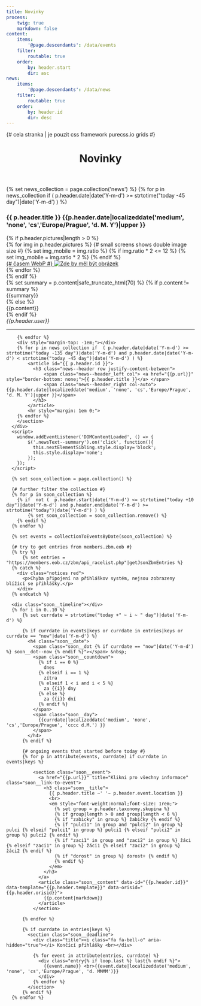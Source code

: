```yaml
---
title: Novinky
process:
    twig: true
    markdown: false
content:
    items:
        '@page.descendants': /data/events
    filter:
        routable: true
    order:
        by: header.start
        dir: asc
news:
    items:
        '@page.descendants': /data/news
    filter:
        routable: true
    order:
        by: header.id
        dir: desc
---
```


<div class="row no-gutters" style="height:100%"> {# cela stranka | je pouzit css framework purecss.io grids #}
 
  <div id="novinky" class="col-md-8"> <!-- plan + novinky vlevo -->
      <div class="inner">
        <header id="header">
            <h1>Novinky
              <a href="#soon" id="hip" style="text-align:right;border-bottom:none;"><span style="float: right;"><i class="fa fa-level-down" aria-hidden="true"></i></span></a>
            </h1>
        </header>
        <section>
        {% set news_collection = page.collection('news') %}
        {% for p in news_collection if  ( p.header.date|date('Y-m-d') >= strtotime("today -45 day")|date('Y-m-d') ) %}
            <article id="{{ p.header.id }}">
              <h3 class="news--header row justify-content-between">
                  <span class="news--header_left col"> {{ p.header.title }} </span> 
                  <span class="news--header_right col-auto"> {{p.header.date|localizeddate('medium', 'none', 'cs','Europe/Prague', 'd. M. Y')|upper }}</span>
              </h3>
              {% if p.header.pictures|length > 0 %}
              <div class="row newsPictures">
                  {% for img in p.header.pictures %}
                    {# small screens shows double image size #}
                    {% set img_mobile = img.ratio %}
                    {% if img.ratio * 2 <= 12  %}
                      {% set img_mobile = img.ratio * 2 %}
                    {% endif %}
                    <div class="newsIMG col-md-{{img.ratio}} col-{{img_mobile}}" data-name="{{img.name}}" data-ratio="{{ img.ratio }}">
                      <a href="/data/news/{{p.header.date|slice(0,4)}}/{{p.header.id}}/img/{{img.name}}" target="_blank" title="Zobrazit originální obrázek">
                        <picture>
                          {# časem WebP #}
                          <img src="/data/news/{{p.header.date|slice(0,4)}}/{{p.header.id}}/img/{{img.name}}_preview.jpg" alt="Zde by měl být obrázek">
                        </picture>
                      </a>
                    </div>
                  {% endfor %}
              </div>
              {% endif %}
              <section class="newsText">
                  {% set summary = p.content|safe_truncate_html(70) %}
                  {% if p.content != summary %}
                    <div class="newsText--summary" style="cursor:pointer" title="Kliknutím zobrazíte celou novinku">{{summary}}</div>
                    <div class="newsText--content" style="display:none;">{{p.content}}</div>
                  {% else %}
                    <div class="newsText--content">{{p.content}}</div>
                  {% endif %}
                <div class="newsText--footer row justify-content-between no-gutters">
                  <div class="author col-auto"><em>{{p.header.user}}</em></div>
                  <a class="comment-count col-auto" href="{{p.url ~ "#commento"}}"> <i class="fa fa-comments-o" aria-hidden="true"></i></a>
                </div> 
              </section>
            </article>
            <hr>

        {% endfor %}
        <div style="margin-top: -1em;"></div>
        {% for p in news_collection if  ( p.header.date|date('Y-m-d') >= strtotime("today -135 day")|date('Y-m-d') and p.header.date|date('Y-m-d') < strtotime("today -45 day")|date('Y-m-d') ) %}
            <article id="{{ p.header.id }}">
              <h3 class="news--header row justify-content-between">
                  <span class="news--header_left col"> <a href="{{p.url}}" style="border-bottom: none;">{{ p.header.title }}</a> </span> 
                  <span class="news--header_right col-auto"> {{p.header.date|localizeddate('medium', 'none', 'cs','Europe/Prague', 'd. M. Y')|upper }}</span>
              </h3>
            </article>
            <hr style="margin: 1em 0;">
        {% endfor %}
        </section>
      </div>      
      <script>
        window.addEventListener('DOMContentLoaded', () => {
            $('.newsText--summary').on('click', function(){
              this.nextElementSibling.style.display='block';
              this.style.display='none';
            });
        });  
      </script>
  </div> <!--  novinky -->


  <div id="soon" class="soon col-md-4">
      
      {% set soon_collection = page.collection() %}

      {# further filter the collection #}
      {% for p in soon_collection %}
        {% if  not (  p.header.start|date('Y-m-d') <= strtotime("today +10 day")|date('Y-m-d') and p.header.end|date('Y-m-d') >= strtotime("today")|date('Y-m-d') ) %}
            {% set soon_collection = soon_collection.remove() %}
        {% endif %}
      {% endfor %}
       
      {% set events = collectionToEventsByDate(soon_collection) %}
      
      {# try to get entries from members.zbm.eob #}
      {% try %}
          {% set entries = "https://members.eob.cz/zbm/api_racelist.php"|getJsonZbmEntries %}
      {% catch %}
        <div class="notices red">
          <p>Chyba připojení na přihláškov systém, nejsou zobrazeny blížící se přihlášky.</p>
        </div>
      {% endcatch %}

      <div class="soon__timeline"></div>
      {% for i in 0..10 %}
          {% set currdate = strtotime("today +" ~ i ~ " day")|date('Y-m-d') %}

          {% if currdate in events|keys or currdate in entries|keys or currdate == "now"|date('Y-m-d') %}
            <h4 class="soon__date">
              <span class="soon__dot {% if currdate == "now"|date('Y-m-d') %} soon__dot--now {% endif %}"></span> &nbsp;      
              <span class="soon__countdown">
                {% if i == 0 %}
                  dnes
                {% elseif i == 1 %}
                  zítra
                {% elseif 1 < i and i < 5 %}
                  za {{i}} dny
                {% else %}
                  za {{i}} dní
                {% endif %}
              </span>
              <span class="soon__day"> 
                {{currdate|localizeddate('medium', 'none', 'cs','Europe/Prague', 'cccc d.M.') }}
              </span>
            </h4>
          {% endif %}
          
          {# ongoing events that started before today #}
          {% for p in attribute(events, currdate) if currdate in events|keys %}      
              
              <section class="soon__event">
                <a href="{{p.url}}" title="Klikni pro všechny informace"  class="soon__link-to-event">
                  <h3 class="soon__title">
                    {{ p.header.title ~' '~ p.header.event.location }} 
                    <br>
                    <em style="font-weight:normal;font-size: 1rem;">
                      {% set group = p.header.taxonomy.skupina %}
                      {% if group|length > 0 and group|length < 6 %}
                      {% if "zabicky" in group %} žabičky {% endif %} 
                      {% if "pulci1" in group and "pulci2" in group %} pulci {% elseif "pulci1" in group %} pulci1 {% elseif "pulci2" in group %} pulci2 {% endif %} 
                      {% if "zaci1" in group and "zaci2" in group %} žáci {% elseif "zaci1" in group %} žáci1 {% elseif "zaci2" in group %} žáci2 {% endif %} 
                      {% if "dorost" in group %} dorost+ {% endif %}
                      {% endif %}
                    </em>
                  </h3>
                </a>
                <article class="soon__content" data-id="{{p.header.id}}" data-template="{{p.header.template}}" data-orisid="{{p.header.orisid}}">
                  {{p.content|markdown}}
                </article>
              </section>
              
          {% endfor %}

          {% if currdate in entries|keys %}
            <section class="soon__deadline">
              <div class="title"><i class="fa fa-bell-o" aria-hidden="true"></i> Končící přihlášky <br></div>

              {% for event in attribute(entries, currdate) %}
                <div class="entry{% if loop.last %} last{% endif %}">
                  {{event.name}} <br>{{event.date|localizeddate('medium', 'none', 'cs','Europe/Prague', 'd. MMMM')}}
                </div>
              {% endfor %}
            </section>
          {% endif %}
      {% endfor %}

       


  <a href="#top" id="hop" style="text-align:right;border-bottom:none;"><h1><i class="fa fa-level-up" aria-hidden="true"></i></h1></a>
  </div> <!-- blizi se -->

</div> <!-- uzavira celou stranku , pure-g -->
<script>
Array.from(document.querySelectorAll(".soon__content")).forEach((content) => {
  let orisid = content.dataset.orisid;
  if(orisid) {
    url = 'https://cors-anywhere.herokuapp.com/https://oris.orientacnisporty.cz/API/?format=json&method=getEventStartLists&eventid=' + orisid;
    fetch(url, {headers:{'Content-Type': 'application/json'}})
      .then(response => response.json())
      .then(function(oris){
        if(oris.Data.constructor === Object){
          span = document.createElement('span');
          span.innerHTML = `<p><a href='https://oris.orientacnisporty.cz/Startovka?id=${orisid}' target="_blank">startovky</a></p>`;
          content.append(span);

        }  
        url = 'https://cors-anywhere.herokuapp.com/https://oris.orientacnisporty.cz/API/?format=json&method=getEventResults&eventid=' + orisid;
        fetch(url, {headers:{'Content-Type': 'application/json'}})
          .then(response => response.json())
          .then(function(oris){
            if(oris.Data.constructor === Object){
              span = document.createElement('span');
              span.innerHTML = `<p><a href='https://oris.orientacnisporty.cz/Vysledky?id=${orisid}' target="_blank">výsledky</a></p>`;
              content.append(span);

            }          
          }
        )        
      }
    )
  }
});
</script>
